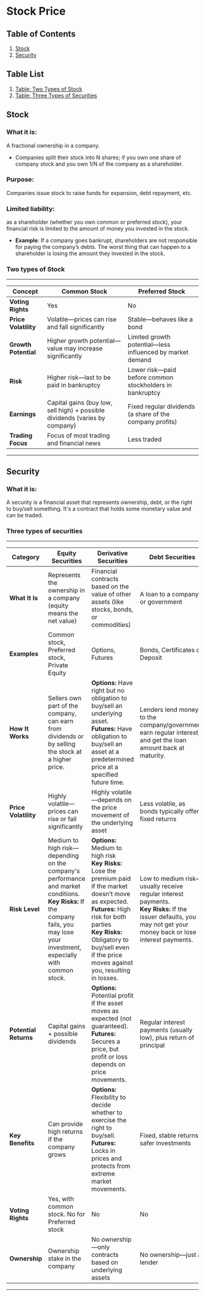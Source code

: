 # Stock Price

## Table of Contents
1. [Stock](#stock)
2. [Security](#security)


## Table List
1. [Table: Two Types of Stock](#two-types-of-stock)
2. [Table: Three Types of Securities](#three-types-of-securities)




## Stock
### What it is: 
A fractional ownership in a company. 
- Companies split their stock into N shares; if you own one share of company stock and you own 1/N of the company as a shareholder.
### Purpose: 
Companies issue stock to raise funds for expansion, debt repayment, etc.
### Limited liability: 
as a shareholder (whether you own common or preferred stock), your financial risk is limited to the amount of money you invested in the stock.
- **Example**: If a company goes bankrupt, shareholders are not responsible for paying the company’s debts. The worst thing that can happen to a shareholder is losing the amount they invested in the stock.
### Two types of Stock
---
| **Concept**          | **Common Stock**                                                            | **Preferred Stock**                                                   |
|----------------------|--------------------------------------------------------------------------   |-----------------------------------------------------------------------|
| **Voting Rights**    | Yes                                                                         | No                                                                    |
| **Price Volatility** | Volatile—prices can rise and fall significantly                             | Stable—behaves like a bond                                            |
| **Growth Potential** | Higher growth potential—value may increase significantly                    | Limited growth potential—less influenced by market demand             |
| **Risk**             | Higher risk—last to be paid in bankruptcy                                   | Lower risk—paid before common stockholders in bankruptcy              |
| **Earnings**         | Capital gains (buy low, sell high) + possible dividends (varies by company) | Fixed regular dividends (a share of the company profits)              |
| **Trading Focus**    | Focus of most trading and financial news                                    | Less traded                                                           |
---


## Security
### What it is:
A security is a financial asset that represents ownership, debt, or the right to buy/sell something. It's a contract that holds some monetary value and can be traded.

### Three types of securities
---
| **Category**         | **Equity Securities**                 | **Derivative Securities**                                    | **Debt Securities**              |
|----------------------|---------------------------------------|--------------------------------------------------------------|----------------------------------|
| **What It Is**       | Represents the ownership in a company (equity means the net value) | Financial contracts based on the value of other assets (like stocks, bonds, or commodities)| A loan to a company or government                            |
| **Examples**         | Common stock, Preferred stock, Private Equity  | Options, Futures                                    | Bonds, Certificates of Deposit   |
| **How It Works**     | Sellers own part of the company, can earn from dividends or by selling the stock at a higher price. | **Options:** Have right but no obligation to buy/sell an underlying asset. <br> **Futures:** Have obligation to buy/sell an asset at a predetermined price at a specified future time. | Lenders lend money to the company/government, earn regular interest, and get the loan amount back at maturity. |
| **Price Volatility** | Highly volatile—prices can rise or fall significantly      | Highly volatile—depends on the price movement of the underlying asset | Less volatile, as bonds typically offer fixed returns        |
| **Risk Level**       | Medium to high risk—depending on the company's performance and market conditions. <br> **Key Risks:** If the company fails, you may lose your investment, especially with common stock. | **Options:** Medium to high risk <br> **Key Risks:** Lose the premium paid if the market doesn’t move as expected. <br> **Futures:** High risk for both parties <br> **Key Risks:** Obligatory to buy/sell even if the price moves against you, resulting in losses. | Low to medium risk—usually receive regular interest payments. <br> **Key Risks:** If the issuer defaults, you may not get your money back or lose interest payments. |
| **Potential Returns**| Capital gains + possible dividends                          | **Options:** Potential profit if the asset moves as expected (not guaranteed). <br> **Futures:** Secures a price, but profit or loss depends on price movements. | Regular interest payments (usually low), plus return of principal |
| **Key Benefits**     | Can provide high returns if the company grows               | **Options:** Flexibility to decide whether to exercise the right to buy/sell. <br> **Futures:** Locks in prices and protects from extreme market movements. | Fixed, stable returns, safer investments                     |
| **Voting Rights**   | Yes, with common stock. No for Preferred stock              | No                                    | No                                  |
| **Ownership**        | Ownership stake in the company        | No ownership—only contracts based on underlying assets        | No ownership—just a lender|
---
